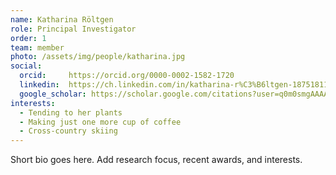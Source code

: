 ```yaml
---
name: Katharina Röltgen
role: Principal Investigator
order: 1
team: member
photo: /assets/img/people/katharina.jpg
social:
  orcid:     https://orcid.org/0000-0002-1582-1720
  linkedin:  https://ch.linkedin.com/in/katharina-r%C3%B6ltgen-187518118
  google_scholar: https://scholar.google.com/citations?user=q0m0smgAAAAJ&hl=en
interests:
  - Tending to her plants
  - Making just one more cup of coffee
  - Cross-country skiing
---
```

Short bio goes here. Add research focus, recent awards, and interests.

